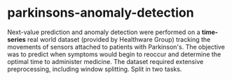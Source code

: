 # parkinsons-anomaly-detection
Next-value prediction and anomaly detection were performed on a **time-series** real world dataset (provided by Healthware Group) tracking the movements of sensors attached to patients with Parkinson's. The objective was to predict when symptoms would begin to reoccur and determine the optimal time to administer medicine. The dataset required extensive preprocessing, including window splitting. Split in two tasks.
